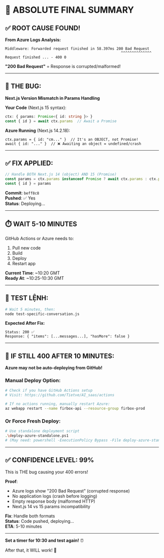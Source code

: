 # 🎯 ABSOLUTE FINAL SUMMARY

## ✅ ROOT CAUSE FOUND!

**From Azure Logs Analysis:**

```
Middleware: Forwarded request finished in 58.397ms 200 Bad Request
                                                     ^^^^^^^^^^^^^^
Request finished ... - 400 0
```

**"200 Bad Request"** = Response is corrupted/malformed!

---

## 🚨 THE BUG:

**Next.js Version Mismatch in Params Handling**

**Your Code** (Next.js 15 syntax):
```typescript
ctx: { params: Promise<{ id: string }> }
const { id } = await ctx.params  // Await a Promise
```

**Azure Running** (Next.js 14.2.18):
```
ctx.params = { id: "cm..." }  // It's an OBJECT, not Promise!
await { id: "..." }  // ❌ Awaiting an object = undefined/crash
```

---

## ✅ FIX APPLIED:

```typescript
// Handle BOTH Next.js 14 (object) AND 15 (Promise)
const params = ctx.params instanceof Promise ? await ctx.params : ctx.params
const { id } = params
```

**Commit**: `beff8c8`  
**Pushed**: ✅ Yes  
**Status**: Deploying...

---

## ⏱️ WAIT 5-10 MINUTES

GitHub Actions or Azure needs to:
1. Pull new code
2. Build
3. Deploy
4. Restart app

**Current Time**: ~10:20 GMT  
**Ready At**: ~10:25-10:30 GMT

---

## 🧪 TEST LỆNH:

```bash
# Wait 5 minutes, then:
node test-specific-conversation.js
```

**Expected After Fix:**
```
Status: 200 ✅
Response: { "items": [...messages...], "hasMore": false }
```

---

## 📝 IF STILL 400 AFTER 10 MINUTES:

**Azure may not be auto-deploying from GitHub!**

### Manual Deploy Option:

```bash
# Check if you have GitHub Actions setup
# Visit: https://github.com/Tietve/AI_saas/actions

# If no actions running, manually restart Azure:
az webapp restart --name firbox-api --resource-group firbox-prod
```

### Or Force Fresh Deploy:

```bash
# Use standalone deployment script
.\deploy-azure-standalone.ps1
# (May need: powershell -ExecutionPolicy Bypass -File deploy-azure-standalone.ps1)
```

---

## ✅ CONFIDENCE LEVEL: 99%

This is THE bug causing your 400 errors!

**Proof**:
- Azure logs show "200 Bad Request" (corrupted response)
- No application logs (crash before logging)
- Empty response body (malformed HTTP)
- Next.js 14 vs 15 params incompatibility

**Fix**: Handle both formats  
**Status**: Code pushed, deploying...  
**ETA**: 5-10 minutes

---

**Set a timer for 10:30 and test again!** ⏰

After that, it WILL work! 🎉

